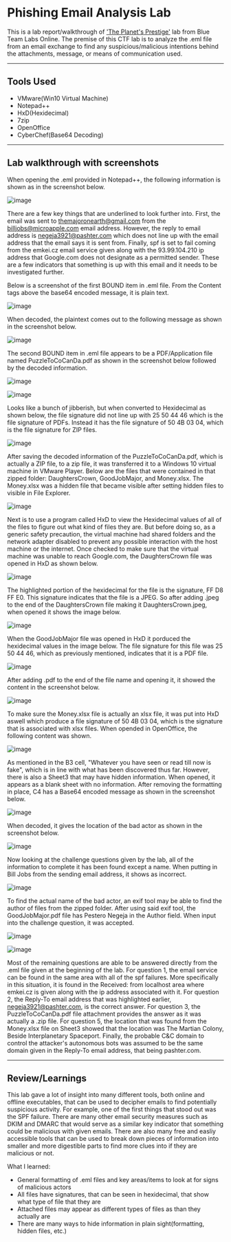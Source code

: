 # Phishing Email Analysis Lab
This is a lab report/walkthrough of <a href="https://blueteamlabs.online/home/challenge/the-planets-prestige-e5beb8e545">'The Planet's Prestige'</a> lab from Blue Team Labs Online. The premise of this CTF lab is to analyze the .eml file from an email exchange to find any suspicious/malicious intentions behind the attachments, message, or means of communication used.
___________________________________________________________________________________________________________________________________________

## Tools Used

- VMware(Win10 Virtual Machine)
- Notepad++
- HxD(Hexidecimal)
- 7zip
- OpenOffice
- CyberChef(Base64 Decoding)

____________________________________________________________________________________________________________________________________________

## Lab walkthrough with screenshots

When opening the .eml provided in Notepad++, the following information is shown as in the screenshot below.

![image](https://github.com/schallon/Phishing-Email-Analysis-Lab/assets/55300128/ca413343-0c88-4047-ad6f-f55cd39ac567)

There are a few key things that are underlined to look further into. First, the email was sent to themajoronearth@gmail.com from the billjobs@microapple.com email address. However, the reply to email address is negeja3921@pashter.com which does not line up with the email address that the email says it is sent from. Finally, spf is set to fail coming from the emkei.cz email service given along with the 93.99.104.210 ip address that Google.com does not designate as a permitted sender. These are a few indicators that something is up with this email and it needs to be investigated further.

Below is a screenshot of the first BOUND item in .eml file. From the Content tags above the base64 encoded message, it is plain text.

![image](https://github.com/schallon/Phishing-Email-Analysis-Lab/assets/55300128/a2c5bb6a-7fed-4ee8-8e2f-2c1768f94a17)

When decoded, the plaintext comes out to the following message as shown in the screenshot below.

![image](https://github.com/schallon/Phishing-Email-Analysis-Lab/assets/55300128/76c3f417-981f-40b5-8d6b-02fe7ed03caa)

The second BOUND item in .eml file appears to be a PDF/Application file named PuzzleToCoCanDa.pdf as shown in the screenshot below followed by the decoded information.

![image](https://github.com/schallon/Phishing-Email-Analysis-Lab/assets/55300128/b033b0d3-8269-48e0-9026-677c692caf72)

![image](https://github.com/schallon/Phishing-Email-Analysis-Lab/assets/55300128/8806391f-77a0-4535-be02-257186e185c8)

Looks like a bunch of jibberish, but when converted to Hexidecimal as shown below, the file signature did not line up with 25 50 44 46 which is the file signature of PDFs. Instead it has the file signature of 50 4B 03 04, which is the file signature for ZIP files.

![image](https://github.com/schallon/Phishing-Email-Analysis-Lab/assets/55300128/930fbff6-1bd7-4b8f-81e7-7381005faf0d)

After saving the decoded information of the PuzzleToCoCanDa.pdf, which is actually a ZIP file, to a zip file, it was transferred it to a Windows 10 virtual machine in VMware Player. Below are the files that were contained in that zipped folder: DaughtersCrown, GoodJobMajor, and Money.xlsx. The Money.xlsx was a hidden file that became visible after setting hidden files to visible in File Explorer.

![image](https://github.com/schallon/Phishing-Email-Analysis-Lab/assets/55300128/9983efd1-ce91-44bb-80e3-4eae4013baaf)

Next is to use a program called HxD to view the Hexidecimal values of all of the files to figure out what kind of files they are. But before doing so, as a generic safety precaution, the virtual machine had shared folders and the network adapter disabled to prevent any possible interaction with the host machine or the internet. Once checked to make sure that the virtual machine was unable to reach Google.com, the DaughtersCrown file was opened in HxD as shown below.

![image](https://github.com/schallon/Phishing-Email-Analysis-Lab/assets/55300128/1a05bfd9-52a3-4c21-8a7b-3776da3a2040)

The highlighted portion of the hexidecimal for the file is the signature, FF D8 FF E0. This signature indicates that the file is a JPEG. So after adding .jpeg to the end of the DaughtersCrown file making it DaughtersCrown.jpeg, when opened it shows the image below.

![image](https://github.com/schallon/Phishing-Email-Analysis-Lab/assets/55300128/d5551afa-607b-4f51-a8eb-80bd7473c29b)

When the GoodJobMajor file was opened in HxD it porduced the hexidecimal values in the image below. The file signature for this file was 25 50 44 46, which as previously mentioned, indicates that it is a PDF file.

![image](https://github.com/schallon/Phishing-Email-Analysis-Lab/assets/55300128/3330750d-5b8c-469f-bbe6-133273d03327)

After adding .pdf to the end of the file name and opening it, it showed the content in the screenshot below.

![image](https://github.com/schallon/Phishing-Email-Analysis-Lab/assets/55300128/4ff13bb3-86b5-40f8-8bc9-c6feca2a588b)

To make sure the Money.xlsx file is actually an xlsx file, it was put into HxD aswell which produce a file signature of 50 4B 03 04, which is the signature that is associated with xlsx files. When opended in OpenOffice, the following content was shown.

![image](https://github.com/schallon/Phishing-Email-Analysis-Lab/assets/55300128/31fbb3f0-2b35-4085-af80-98d700298e6e)

As mentioned in the B3 cell, "Whatever you have seen or read till now is fake", which is in line with what has been discovered thus far. However, there is also a Sheet3 that may have hidden information. When opened, it appears as a blank sheet with no information. After removing the formatting in place, C4 has a Base64 encoded message as shown in the screenshot below.

![image](https://github.com/schallon/Phishing-Email-Analysis-Lab/assets/55300128/17b9dc90-448d-4af4-82b0-155d4e934bc3)

When decoded, it gives the location of the bad actor as shown in the screenshot below.

![image](https://github.com/schallon/Phishing-Email-Analysis-Lab/assets/55300128/068b2d9c-979d-4ded-a675-73c8fb2a7f07)

Now looking at the challenge questions given by the lab, all of the information to complete it has been found except a name. When putting in Bill Jobs from the sending email address, it shows as incorrect.

![image](https://github.com/schallon/Phishing-Email-Analysis-Lab/assets/55300128/5b49782b-057e-4501-859c-dd89a34343f8)

To find the actual name of the bad actor, an exif tool may be able to find the author of files from the zipped folder. After using said exif tool, the GoodJobMajor.pdf file has Pestero Negeja in the Author field. When input into the challenge question, it was accepted.

![image](https://github.com/schallon/Phishing-Email-Analysis-Lab/assets/55300128/57151764-1e77-434e-a57a-81b3a123d6c5)

![image](https://github.com/schallon/Phishing-Email-Analysis-Lab/assets/55300128/cae199e3-2748-434f-8f74-ad0d2b37e919)

Most of the remaining questions are able to be answered directly from the .eml file given at the beginning of the lab. For question 1, the email service can be found in the same area with all of the spf failures. More specifically in this situation, it is found in the Received: from localhost area where emkei.cz is given along with the ip address associated with it. For question 2, the Reply-To email address that was highlighted earlier, negeja3921@pashter.com, is the correct answer. For question 3, the PuzzleToCoCanDa.pdf file attachment provides the answer as it was actually a .zip file. For question 5, the location that was found from the Money.xlsx file on Sheet3 showed that the location was The Martian Colony, Beside Interplanetary Spaceport. Finally, the probable C&C domain to control the attacker's autonomous bots was assumed to be the same domain given in the Reply-To email address, that being pashter.com.
_________________________________________________________________________________________________________________

## Review/Learnings

This lab gave a lot of insight into many different tools, both online and offline executables, that can be used to decipher emails to find potentially suspicious activity. For example, one of the first things that stood out was the SPF failure. There are many other email security measures such as DKIM and DMARC that would serve as a similar key indicator that something could be malicious with given emails. There are also many free and easliy accessible tools that can be used to break down pieces of information into smaller and more digestible parts to find more clues into if they are malicious or not.

What I learned:
- General formatting of .eml files and key areas/items to look at for signs of malicious actors
- All files have signatures, that can be seen in hexidecimal, that show what type of file that they are
- Attached files may appear as different types of files as than they actually are
- There are many ways to hide information in plain sight(formatting, hidden files, etc.)

